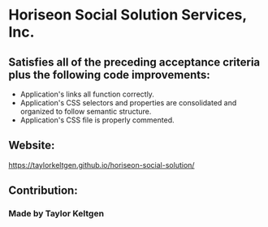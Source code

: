 # Horiseon Social Solution Services, Inc.


## Satisfies all of the preceding acceptance criteria plus the following code improvements:

* Application's links all function correctly.
* Application's CSS selectors and properties are consolidated and organized to follow semantic structure.
* Application's CSS file is properly commented.

## Website:
https://taylorkeltgen.github.io/horiseon-social-solution/

## Contribution:
### Made by Taylor Keltgen
